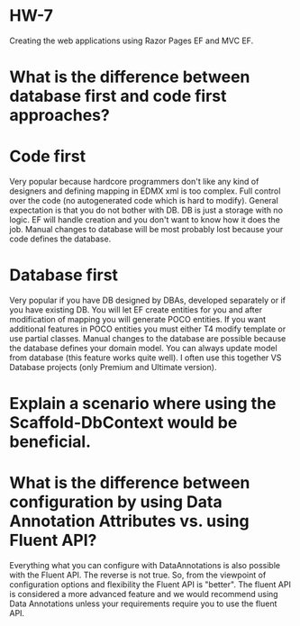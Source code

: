 # HW-7
Creating the web applications using Razor Pages EF and MVC EF. 

# What is the difference between database first and code first approaches?

# Code first
Very popular because hardcore programmers don't like any kind of designers and defining mapping in EDMX xml is too complex.
Full control over the code (no autogenerated code which is hard to modify).
General expectation is that you do not bother with DB. DB is just a storage with no logic. EF will handle creation and you don't want to know how it does the job.
Manual changes to database will be most probably lost because your code defines the database.

# Database first
Very popular if you have DB designed by DBAs, developed separately or if you have existing DB.
You will let EF create entities for you and after modification of mapping you will generate POCO entities.
If you want additional features in POCO entities you must either T4 modify template or use partial classes.
Manual changes to the database are possible because the database defines your domain model. You can always update model from database (this feature works quite well).
I often use this together VS Database projects (only Premium and Ultimate version).

# Explain a scenario where using the Scaffold-DbContext would be beneficial.

# What is the difference between configuration by using Data Annotation Attributes vs. using Fluent API?
Everything what you can configure with DataAnnotations is also possible with the Fluent API. The reverse is not true. So, from the viewpoint of configuration options and flexibility the Fluent API is "better".
The fluent API is considered a more advanced feature and we would recommend using Data Annotations unless your requirements require you to use the fluent API.

